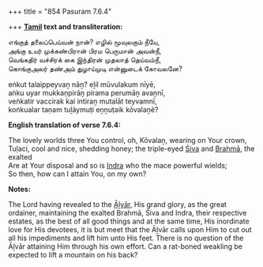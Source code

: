+++
title = "854 Pasuram 7.6.4"

+++
**[Tamil](/definition/tamil#history "show Tamil definitions") text and transliteration:**

எங்குத் தலைப்பெய்வன் நான்? எழில் மூவுலகும் நீயே,  
அங்கு உயர் முக்கண்பிரான் பிரம பெருமான் அவன்நீ,  
வெங்கதிர் வச்சிரக் கை இந்திரன் முதலாத் தெய்வம்நீ,  
கொங்குஅலர் தண்அம் துழாய்முடி என்னுடைக் கோவலனே?

eṅkut talaippeyvaṉ nāṉ? eḻil mūvulakum nīyē,  
aṅku uyar mukkaṇpirāṉ pirama perumāṉ avaṉnī,  
veṅkatir vaccirak kai intiraṉ mutalāt teyvamnī,  
koṅkualar taṇam tuḻāymuṭi eṉṉuṭaik kōvalaṉē?

**English translation of verse 7.6.4:**

The lovely worlds three You control, oh, Kōvalaṉ, wearing on Your crown,  
Tuḷaci, cool and nice, shedding honey; the triple-eyed [Śiva](/definition/shiva#vaishnavism "show Śiva definitions") and [Brahmā](/definition/brahma#vaishnavism "show Brahmā definitions"), the exalted  
Are at Your disposal and so is [Indra](/definition/indra#vaishnavism "show Indra definitions") who the mace powerful wields;  
So then, how can I attain You, on my own?

**Notes:**

The Lord having revealed to the [Āḻvār](/definition/aḻvar#vaishnavism "show Āḻvār definitions"), His grand glory, as the great ordainer, maintaining the exalted Brahmā, Śiva and Indra, their respective estates, as the best of all good things and at the same time, His inordinate love for His devotees, it is but meet that the Āḻvār calls upon Him to cut out all his impediments and lift him unto His feet. There is no question of the Āḻvār attaining Him through his own effort. Can a rat-boned weakling be expected to lift a mountain on his back?


